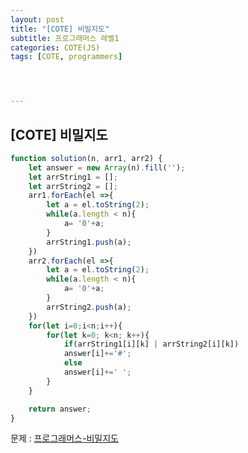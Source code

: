 ```yaml
---
layout: post
title: "[COTE] 비밀지도"
subtitle: 프로그래머스 레벨1
categories: COTE(JS)
tags: [COTE, programmers]




---
```




## [COTE] 비밀지도

```javascript
function solution(n, arr1, arr2) {
    let answer = new Array(n).fill('');
    let arrString1 = [];
    let arrString2 = [];
    arr1.forEach(el =>{
        let a = el.toString(2);
        while(a.length < n){
            a= '0'+a;
        }
        arrString1.push(a);
    })
    arr2.forEach(el =>{
        let a = el.toString(2);
        while(a.length < n){
            a= '0'+a;
        }
        arrString2.push(a);
    })
    for(let i=0;i<n;i++){
        for(let k=0; k<n; k++){
            if(arrString1[i][k] | arrString2[i][k])
            answer[i]+='#';
            else
            answer[i]+=' ';
        }
    }

    return answer;
}
```

문제 : [프로그래머스-비밀지도](https://programmers.co.kr/learn/courses/30/lessons/17681?language=javascript)
